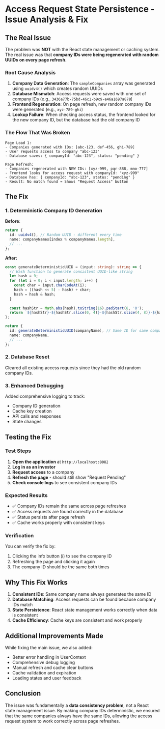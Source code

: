 # Access Request State Persistence - Issue Analysis & Fix

## The Real Issue

The problem was **NOT** with the React state management or caching system. The real issue was that **company IDs were being regenerated with random UUIDs on every page refresh**.

### Root Cause Analysis

1. **Company Data Generation**: The `sampleCompanies` array was generated using `uuidv4()` which creates random UUIDs
2. **Database Mismatch**: Access requests were saved with one set of company IDs (e.g., `3436a77b-75bd-46c1-b9c9-e46a1697a878`)
3. **Frontend Regeneration**: On page refresh, new random company IDs were generated (e.g., `xyz-789-ghi`)
4. **Lookup Failure**: When checking access status, the frontend looked for the new company ID, but the database had the old company ID

### The Flow That Was Broken

```
Page Load 1:
- Companies generated with IDs: [abc-123, def-456, ghi-789]
- User requests access to company "abc-123"
- Database saves: { companyId: "abc-123", status: "pending" }

Page Refresh:
- Companies regenerated with NEW IDs: [xyz-999, pqr-888, mno-777]
- Frontend looks for access request with companyId: "xyz-999"
- Database has: { companyId: "abc-123", status: "pending" }
- Result: No match found → Shows "Request Access" button
```

## The Fix

### 1. Deterministic Company ID Generation

**Before:**
```typescript
return {
  id: uuidv4(), // Random UUID - different every time
  name: companyNames[index % companyNames.length],
  // ...
};
```

**After:**
```typescript
const generateDeterministicUUID = (input: string): string => {
  // Hash function to generate consistent UUID-like string
  let hash = 0;
  for (let i = 0; i < input.length; i++) {
    const char = input.charCodeAt(i);
    hash = ((hash << 5) - hash) + char;
    hash = hash & hash;
  }
  
  const hashStr = Math.abs(hash).toString(16).padStart(8, '0');
  return `${hashStr}-${hashStr.slice(0, 4)}-${hashStr.slice(4, 8)}-${hashStr.slice(0, 4)}-${hashStr}${hashStr.slice(0, 4)}`;
};

return {
  id: generateDeterministicUUID(companyName), // Same ID for same company name
  name: companyName,
  // ...
};
```

### 2. Database Reset

Cleared all existing access requests since they had the old random company IDs.

### 3. Enhanced Debugging

Added comprehensive logging to track:
- Company ID generation
- Cache key creation
- API calls and responses
- State changes

## Testing the Fix

### Test Steps

1. **Open the application** at `http://localhost:8082`
2. **Log in as an investor**
3. **Request access** to a company
4. **Refresh the page** - should still show "Request Pending"
5. **Check console logs** to see consistent company IDs

### Expected Results

- ✅ Company IDs remain the same across page refreshes
- ✅ Access requests are found correctly in the database
- ✅ Status persists after page refresh
- ✅ Cache works properly with consistent keys

### Verification

You can verify the fix by:
1. Clicking the info button (ℹ️) to see the company ID
2. Refreshing the page and clicking it again
3. The company ID should be the same both times

## Why This Fix Works

1. **Consistent IDs**: Same company name always generates the same ID
2. **Database Matching**: Access requests can be found because company IDs match
3. **State Persistence**: React state management works correctly when data is consistent
4. **Cache Efficiency**: Cache keys are consistent and work properly

## Additional Improvements Made

While fixing the main issue, we also added:
- Better error handling in UserContext
- Comprehensive debug logging
- Manual refresh and cache clear buttons
- Cache validation and expiration
- Loading states and user feedback

## Conclusion

The issue was fundamentally a **data consistency problem**, not a React state management issue. By making company IDs deterministic, we ensured that the same companies always have the same IDs, allowing the access request system to work correctly across page refreshes. 